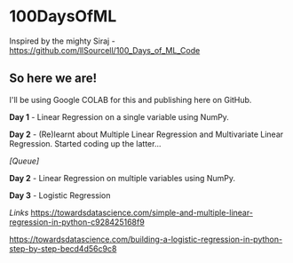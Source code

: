# 100DaysOfML

Inspired by the mighty Siraj - https://github.com/llSourcell/100_Days_of_ML_Code


## So here we are!

I'll be using Google COLAB for this and publishing here on GitHub.

**Day 1** - Linear Regression on a single variable using NumPy.

**Day 2** - (Re)learnt about Multiple Linear Regression and Multivariate Linear Regression. 
            Started coding up the latter...
            
*[Queue]*

**Day 2** - Linear Regression on multiple variables using NumPy.

**Day 3** - Logistic Regression 


_Links_
https://towardsdatascience.com/simple-and-multiple-linear-regression-in-python-c928425168f9

https://towardsdatascience.com/building-a-logistic-regression-in-python-step-by-step-becd4d56c9c8
